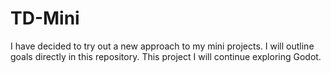 # TD-Mini
I have decided to try out a new approach to my mini projects. I will outline goals directly in this repository. This project I will continue exploring Godot.
